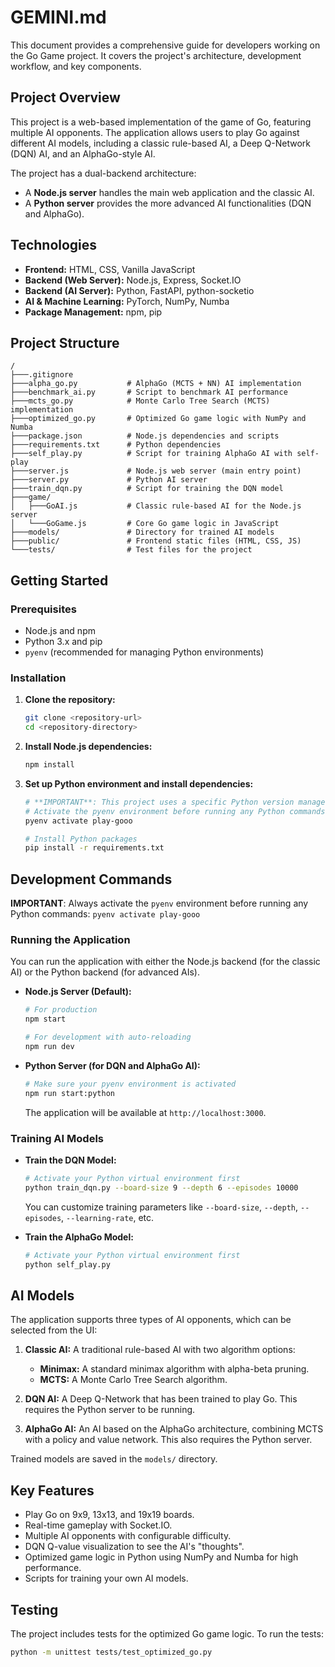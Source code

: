 # GEMINI.md

This document provides a comprehensive guide for developers working on the Go Game project. It covers the project's architecture, development workflow, and key components.

## Project Overview

This project is a web-based implementation of the game of Go, featuring multiple AI opponents. The application allows users to play Go against different AI models, including a classic rule-based AI, a Deep Q-Network (DQN) AI, and an AlphaGo-style AI.

The project has a dual-backend architecture:
- A **Node.js server** handles the main web application and the classic AI.
- A **Python server** provides the more advanced AI functionalities (DQN and AlphaGo).

## Technologies

- **Frontend:** HTML, CSS, Vanilla JavaScript
- **Backend (Web Server):** Node.js, Express, Socket.IO
- **Backend (AI Server):** Python, FastAPI, python-socketio
- **AI & Machine Learning:** PyTorch, NumPy, Numba
- **Package Management:** npm, pip

## Project Structure

```
/
├───.gitignore
├───alpha_go.py           # AlphaGo (MCTS + NN) AI implementation
├───benchmark_ai.py       # Script to benchmark AI performance
├───mcts_go.py            # Monte Carlo Tree Search (MCTS) implementation
├───optimized_go.py       # Optimized Go game logic with NumPy and Numba
├───package.json          # Node.js dependencies and scripts
├───requirements.txt      # Python dependencies
├───self_play.py          # Script for training AlphaGo AI with self-play
├───server.js             # Node.js web server (main entry point)
├───server.py             # Python AI server
├───train_dqn.py          # Script for training the DQN model
├───game/
│   ├───GoAI.js           # Classic rule-based AI for the Node.js server
│   └───GoGame.js         # Core Go game logic in JavaScript
├───models/               # Directory for trained AI models
├───public/               # Frontend static files (HTML, CSS, JS)
└───tests/                # Test files for the project
```

## Getting Started

### Prerequisites

- Node.js and npm
- Python 3.x and pip
- `pyenv` (recommended for managing Python environments)

### Installation

1.  **Clone the repository:**
    ```bash
    git clone <repository-url>
    cd <repository-directory>
    ```

2.  **Install Node.js dependencies:**
    ```bash
    npm install
    ```

3.  **Set up Python environment and install dependencies:**
    ```bash
    # **IMPORTANT**: This project uses a specific Python version managed by pyenv.
    # Activate the pyenv environment before running any Python commands.
    pyenv activate play-gooo

    # Install Python packages
    pip install -r requirements.txt
    ```

## Development Commands

**IMPORTANT**: Always activate the `pyenv` environment before running any Python commands:
`pyenv activate play-gooo`

### Running the Application

You can run the application with either the Node.js backend (for the classic AI) or the Python backend (for advanced AIs).

-   **Node.js Server (Default):**
    ```bash
    # For production
    npm start

    # For development with auto-reloading
    npm run dev
    ```

-   **Python Server (for DQN and AlphaGo AI):**
    ```bash
    # Make sure your pyenv environment is activated
    npm run start:python
    ```

    The application will be available at `http://localhost:3000`.

### Training AI Models

-   **Train the DQN Model:**
    ```bash
    # Activate your Python virtual environment first
    python train_dqn.py --board-size 9 --depth 6 --episodes 10000
    ```
    You can customize training parameters like `--board-size`, `--depth`, `--episodes`, `--learning-rate`, etc.

-   **Train the AlphaGo Model:**
    ```bash
    # Activate your Python virtual environment first
    python self_play.py
    ```

## AI Models

The application supports three types of AI opponents, which can be selected from the UI:

1.  **Classic AI:** A traditional rule-based AI with two algorithm options:
    -   **Minimax:** A standard minimax algorithm with alpha-beta pruning.
    -   **MCTS:** A Monte Carlo Tree Search algorithm.

2.  **DQN AI:** A Deep Q-Network that has been trained to play Go. This requires the Python server to be running.

3.  **AlphaGo AI:** An AI based on the AlphaGo architecture, combining MCTS with a policy and value network. This also requires the Python server.

Trained models are saved in the `models/` directory.

## Key Features

-   Play Go on 9x9, 13x13, and 19x19 boards.
-   Real-time gameplay with Socket.IO.
-   Multiple AI opponents with configurable difficulty.
-   DQN Q-value visualization to see the AI's "thoughts".
-   Optimized game logic in Python using NumPy and Numba for high performance.
-   Scripts for training your own AI models.

## Testing

The project includes tests for the optimized Go game logic. To run the tests:

```bash
python -m unittest tests/test_optimized_go.py
```
